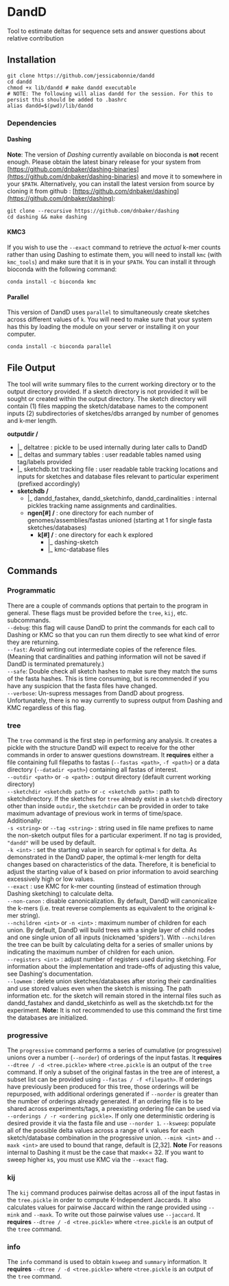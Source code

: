 # DandD  
Tool to estimate deltas for sequence sets and answer questions about relative contribution

## Installation  
```
git clone https://github.com/jessicabonnie/dandd  
cd dandd
chmod +x lib/dandd # make dandd executable
# NOTE: The following will alias dandd for the session. For this to persist this should be added to .bashrc
alias dandd=$(pwd)/lib/dandd 
```
### Dependencies
#### Dashing
**Note**: The version of *Dashing* currently available on bioconda is **not** recent enough. Please obtain the latest binary release for your system from [https://github.com/dnbaker/dashing-binaries](https://github.com/dnbaker/dashing-binaries) and move it to somewhere in your `$PATH`. Alternatively, you can install the latest version from source by cloning it from github
: [https://github.com/dnbaker/dashing](https://github.com/dnbaker/dashing):  
```
git clone --recursive https://github.com/dnbaker/dashing  
cd dashing && make dashing
```
#### KMC3
If you wish to use the `--exact` command to retrieve the *actual* k-mer counts rather than using Dashing to estimate them, you will need to install `kmc` (with `kmc_tools`) and make sure that it is in your `$PATH`. You can install it through bioconda with the following command:
```
conda install -c bioconda kmc
```
#### Parallel
This version of DandD uses `parallel` to simultaneously create sketches across different values of `k`. You will need to make sure that your system has this by loading the module on your server or installing it on your computer.  
```
conda install -c bioconda parallel
```

## File Output 
The tool will write summary files to the current working directory or to the output directory provided. If a sketch directory is not provided it will be sought or created within the output directory. The sketch directory will contain (1) files mapping the sketch/database names to the component inputs (2) subdirectories of sketches/dbs arranged by number of genomes and k-mer length.

**outputdir /**  
* |_ deltatree : pickle to be used internally during later calls to DandD 
* |_ deltas and summary tables : user readable tables named using tag/labels provided   
* |_ sketchdb.txt tracking file : user readable table tracking locations and inputs for sketches and database files relevant to particular experiment (prefixed accordingly)  
* **sketchdb /**  
   * |_ dandd_fastahex, dandd_sketchinfo, dandd_cardinalities : internal pickles tracking name assignments and cardinalities.  
   * **ngen[#] /** : one directory for each number of genomes/assemblies/fastas unioned (starting at 1 for single fasta sketches/databases)     
     - **k[#] /** : one directory for each k explored  
       * |_ dashing-sketch  
       * |_ kmc-database files 


## Commands

### Programmatic
There are a couple of commands options that pertain to the program in general. These flags must be provided before the `tree`, `kij`, etc. subcommands.  
`--debug`: this flag will cause DandD to print the commands for each call to Dashing or KMC so that you can run them directly to see what kind of error they are returning.  
`--fast`: Avoid writing out intermediate copies of the reference files. (Meaning that cardinalities and pathing information will not be saved if DandD is terminated prematurely.)  
`--safe`: Double check all sketch hashes to make sure they match the sums of the fasta hashes. This is time consuming, but is recommended if you have any suspicion that the fasta files have changed.  
`--verbose`: Un-supress messages from DandD about progress. Unfortunately, there is no way currently to supress output from Dashing and KMC regardless of this flag.  
### tree
The `tree` command is the first step in performing any analysis. It creates a pickle with the structure DandD will expect to receive for the other commands in order to answer questions downstream. It **requires** either a file containing full filepaths to fastas (`--fastas <path>`, `-f <path>`) or a data directory (`--datadir <path>`) containing all fastas of interest.  
`--outdir <path>` or `-o <path>` : output directory (default current working directory)  
`--sketchdir <sketchdb path>` or `-c <sketchdb path>` : path to sketchdirectory. If the sketches for `tree` already exist in a `sketchdb` directory other than inside `outdir`, the `sketchdir` can be provided in order to take maximum advantage of previous work in terms of time/space.  
Additionally:  
`-s <string>` or `--tag <string>` : string used in file name prefixes to name the non-sketch output files for a particular experiment. If no tag is provided, `"dandd"` will be used by default.  
`-k <int>` : set the starting value in search for optimal `k` for delta. As demonstrated in the DandD paper, the optimal k-mer length for delta changes based on characteristics of the data. Therefore, it is beneficial to adjust the starting value of k based on prior information to avoid searching excessively high or low values.  
`--exact` : use KMC for k-mer counting (instead of estimation through Dashing sketching) to calculate delta.   
`--non-canon` : disable canonicalization. By default, DandD will canonicalize the k-mers (i.e. treat reverse complements as equivalent to the original k-mer string).  
`--nchildren <int>` or `-n <int>` : maximum number of children for each union. By default, DandD will build trees with a single layer of child nodes and one single union of all inputs (nicknamed 'spiders'). With `--nchildren` the tree can be built by calculating delta for a series of smaller unions by indicating the maximum number of children for each union.  
`--registers <int>` : adjust number of registers used during sketching. For information about the implementation and trade-offs of adjusting this value, see Dashing's documentation.  
`--lowmem` : delete union sketches/databases after storing their cardinalities and use stored values even when the sketch is missing. The path information etc. for the sketch will remain stored in the internal files such as dandd_fastahex and dandd_sketchinfo as well as the sketchdb.txt for the experiment.  **Note:** It is not recommended to use this command the first time the databases are initialized.

### progressive

The `progressive` command performs a series of cumulative (or progressive) unions over a number (`--norder`) of orderings of the input fastas. It **requires** `--dtree / -d <tree.pickle>` where `<tree.pickle` is an output of the `tree` command. If only a subset of the original fastas in the tree are of interest, a subset list can be provided using `--fastas / -f <filepath>`. If orderings have previously been produced for this tree, those orderings will be repurposed, with additional orderings generated if `--norder` is greater than the number of orderings already generated.  If an ordering file is to be shared across experiments/tags, a preexisting ordering file can be used via `--orderings / -r <ordering pickle>`.  If only one deterministic ordering is desired provide it via the fasta file and use `--norder 1`.
`--ksweep`: populate all of the possible delta values across a range of `k` values for each sketch/database combination in the progressive union. `--mink <int>` and `--maxk <int>` are used to bound that range, default is [2,32]. **Note** For reasons internal to Dashing it must be the case that maxk<= 32. If you want to sweep higher `k`s, you must use KMC via the `--exact` flag.

### kij
The `kij` command produces pairwise deltas across all of the input fastas in the `tree.pickle` in order to compute K-Independent Jaccards. It also calculates values for pairwise Jaccard within the range provided using `--mink` and `--maxk`. To write out those pairwise values use `--jaccard`. It **requires** `--dtree / -d <tree.pickle>` where `<tree.pickle` is an output of the `tree` command.  

### info
The `info` command is used to obtain `ksweep` and `summary` information. It **requires** `--dtree / -d <tree.pickle>` where `<tree.pickle` is an output of the `tree` command.  
